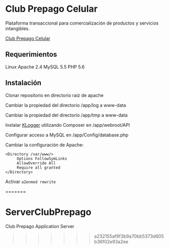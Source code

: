 # Club Prepago Celular

Plataforma transaccional para comercialización de productos y servicios intangibles.

[Club Prepago Celular](http://www.clubprepago.com)


## Requerimientos

Linux
Apache 2.4
MySQL 5.5
PHP 5.6

## Instalación

Clonar repositorio en directorio raiz de apache

Cambiar la propiedad del directorio /app/log a www-data

Cambiar la propiedad del directorio /app/tmp a www-data

Instalar [KLogger](https://github.com/katzgrau/KLogger) utilizando Composer en /app/webroot/API

Configurar acceso a MySQL en /app/Config/database.php

Cambiar la configuración de Apache:

```
<Directory /var/www/>
     Options FollowSymLinks
     AllowOverride All
     Require all granted
</Directory>
```

Activar `a2enmod rewrite`


=======
# ServerClubPrepago
Club Prepago Application Server
>>>>>>> a232155af9f3b9a70bb5373d605b36f02e93a2ee
